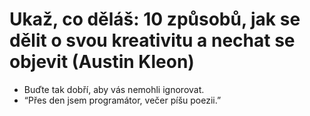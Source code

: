 # Ukaž, co děláš: 10 způsobů, jak se dělit o svou kreativitu a nechat se objevit (Austin Kleon)
* Buďte tak dobří, aby vás nemohli ignorovat.
* “Přes den jsem programátor, večer píšu poezii.”
